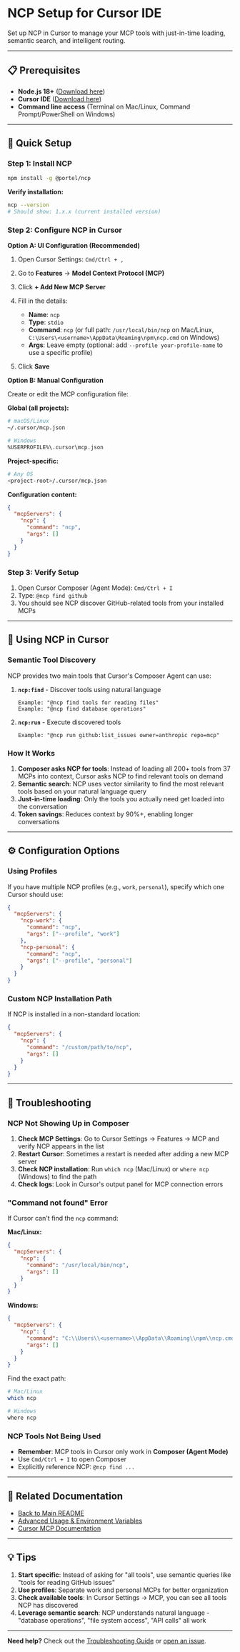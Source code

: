 # NCP Setup for Cursor IDE

Set up NCP in Cursor to manage your MCP tools with just-in-time loading, semantic search, and intelligent routing.

---

## 📋 Prerequisites

- **Node.js 18+** ([Download here](https://nodejs.org/))
- **Cursor IDE** ([Download here](https://cursor.com/))
- **Command line access** (Terminal on Mac/Linux, Command Prompt/PowerShell on Windows)

---

## 🚀 Quick Setup

### Step 1: Install NCP

```bash
npm install -g @portel/ncp
```

**Verify installation:**
```bash
ncp --version
# Should show: 1.x.x (current installed version)
```

### Step 2: Configure NCP in Cursor

**Option A: UI Configuration (Recommended)**

1. Open Cursor Settings: `Cmd/Ctrl + ,`
2. Go to **Features** → **Model Context Protocol (MCP)**
3. Click **+ Add New MCP Server**
4. Fill in the details:
   - **Name**: `ncp`
   - **Type**: `stdio`
   - **Command**: `ncp` (or full path: `/usr/local/bin/ncp` on Mac/Linux, `C:\Users\<username>\AppData\Roaming\npm\ncp.cmd` on Windows)
   - **Args**: Leave empty (optional: add `--profile your-profile-name` to use a specific profile)

5. Click **Save**

**Option B: Manual Configuration**

Create or edit the MCP configuration file:

**Global (all projects):**
```bash
# macOS/Linux
~/.cursor/mcp.json

# Windows
%USERPROFILE%\.cursor\mcp.json
```

**Project-specific:**
```bash
# Any OS
<project-root>/.cursor/mcp.json
```

**Configuration content:**
```json
{
  "mcpServers": {
    "ncp": {
      "command": "ncp",
      "args": []
    }
  }
}
```

### Step 3: Verify Setup

1. Open Cursor Composer (Agent Mode): `Cmd/Ctrl + I`
2. Type: `@ncp find github`
3. You should see NCP discover GitHub-related tools from your installed MCPs

---

## 🎯 Using NCP in Cursor

### Semantic Tool Discovery

NCP provides two main tools that Cursor's Composer Agent can use:

1. **`ncp:find`** - Discover tools using natural language
   ```
   Example: "@ncp find tools for reading files"
   Example: "@ncp find database operations"
   ```

2. **`ncp:run`** - Execute discovered tools
   ```
   Example: "@ncp run github:list_issues owner=anthropic repo=mcp"
   ```

### How It Works

1. **Composer asks NCP for tools**: Instead of loading all 200+ tools from 37 MCPs into context, Cursor asks NCP to find relevant tools on demand
2. **Semantic search**: NCP uses vector similarity to find the most relevant tools based on your natural language query
3. **Just-in-time loading**: Only the tools you actually need get loaded into the conversation
4. **Token savings**: Reduces context by 90%+, enabling longer conversations

---

## ⚙️ Configuration Options

### Using Profiles

If you have multiple NCP profiles (e.g., `work`, `personal`), specify which one Cursor should use:

```json
{
  "mcpServers": {
    "ncp-work": {
      "command": "ncp",
      "args": ["--profile", "work"]
    },
    "ncp-personal": {
      "command": "ncp",
      "args": ["--profile", "personal"]
    }
  }
}
```

### Custom NCP Installation Path

If NCP is installed in a non-standard location:

```json
{
  "mcpServers": {
    "ncp": {
      "command": "/custom/path/to/ncp",
      "args": []
    }
  }
}
```

---

## 🛟 Troubleshooting

### NCP Not Showing Up in Composer

1. **Check MCP Settings**: Go to Cursor Settings → Features → MCP and verify NCP appears in the list
2. **Restart Cursor**: Sometimes a restart is needed after adding a new MCP server
3. **Check NCP installation**: Run `which ncp` (Mac/Linux) or `where ncp` (Windows) to find the path
4. **Check logs**: Look in Cursor's output panel for MCP connection errors

### "Command not found" Error

If Cursor can't find the `ncp` command:

**Mac/Linux:**
```json
{
  "mcpServers": {
    "ncp": {
      "command": "/usr/local/bin/ncp",
      "args": []
    }
  }
}
```

**Windows:**
```json
{
  "mcpServers": {
    "ncp": {
      "command": "C:\\Users\\<username>\\AppData\\Roaming\\npm\\ncp.cmd",
      "args": []
    }
  }
}
```

Find the exact path:
```bash
# Mac/Linux
which ncp

# Windows
where ncp
```

### NCP Tools Not Being Used

- **Remember**: MCP tools in Cursor only work in **Composer (Agent Mode)**
- Use `Cmd/Ctrl + I` to open Composer
- Explicitly reference NCP: `@ncp find ...`

---

## 🔗 Related Documentation

- [Back to Main README](../../README.md)
- [Advanced Usage & Environment Variables](../ADVANCED_USAGE_GUIDE.md)
- [Cursor MCP Documentation](https://docs.cursor.com/context/model-context-protocol)

---

## 💡 Tips

1. **Start specific**: Instead of asking for "all tools", use semantic queries like "tools for reading GitHub issues"
2. **Use profiles**: Separate work and personal MCPs for better organization
3. **Check available tools**: In Cursor Settings → MCP, you can see all tools NCP has discovered
4. **Leverage semantic search**: NCP understands natural language - "database operations", "file system access", "API calls" all work

---

**Need help?** Check out the [Troubleshooting Guide](../../README.md#-troubleshooting) or [open an issue](https://github.com/portel-dev/ncp/issues).
